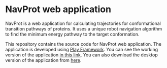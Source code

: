 # NavProt web application 

NavProt is a web application for calculating trajectories for conformational transition pathways of proteins. It uses a unique robot navigation algorithm to find the minimum energy pathway to the target conformation.

This repository contains the source code for NavProt web application. The application is developed using [Play Framework](https://www.playframework.com/). You can see the working version of the application [in this link](http://safir.prc.boun.edu.tr/navprot/). You can also download the desktop version of the application from [here](http://safir.prc.boun.edu.tr/navprot/downloads). 


